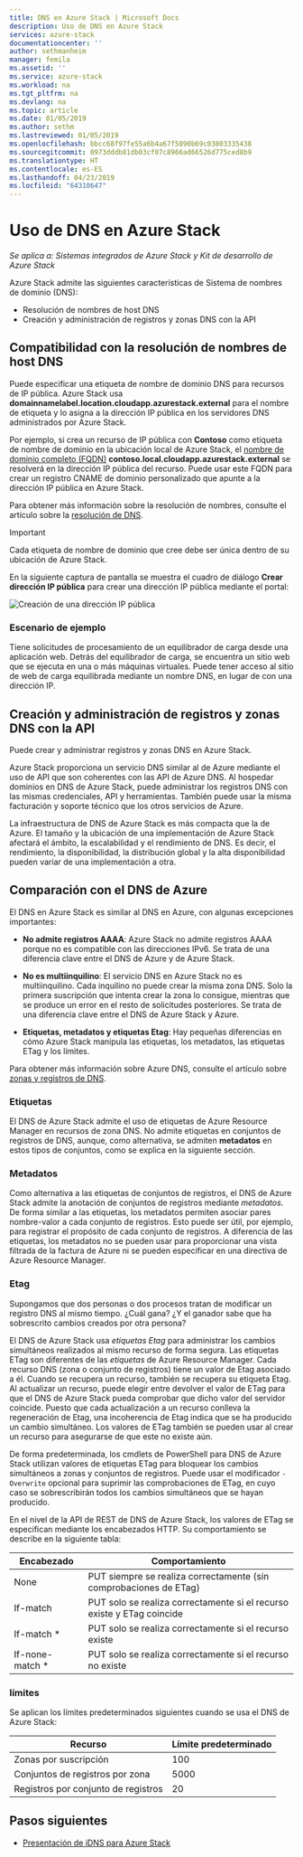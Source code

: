 ```yaml
---
title: DNS en Azure Stack | Microsoft Docs
description: Uso de DNS en Azure Stack
services: azure-stack
documentationcenter: ''
author: sethmanheim
manager: femila
ms.assetid: ''
ms.service: azure-stack
ms.workload: na
ms.tgt_pltfrm: na
ms.devlang: na
ms.topic: article
ms.date: 01/05/2019
ms.author: sethm
ms.lastreviewed: 01/05/2019
ms.openlocfilehash: bbcc68f97fe55a6b4a67f5890b69c03803335438
ms.sourcegitcommit: 0973dddb81db03cf07c8966ad66526d775ced8b9
ms.translationtype: HT
ms.contentlocale: es-ES
ms.lasthandoff: 04/23/2019
ms.locfileid: "64310647"
---
```

# <a name="using-dns-in-azure-stack"></a>Uso de DNS en Azure Stack

*Se aplica a: Sistemas integrados de Azure Stack y Kit de desarrollo de Azure Stack*

Azure Stack admite las siguientes características de Sistema de nombres de dominio (DNS):

* Resolución de nombres de host DNS
* Creación y administración de registros y zonas DNS con la API

## <a name="support-for-dns-hostname-resolution"></a>Compatibilidad con la resolución de nombres de host DNS

Puede especificar una etiqueta de nombre de dominio DNS para recursos de IP pública. Azure Stack usa **domainnamelabel.location.cloudapp.azurestack.external** para el nombre de etiqueta y lo asigna a la dirección IP pública en los servidores DNS administrados por Azure Stack.

Por ejemplo, si crea un recurso de IP pública con **Contoso** como etiqueta de nombre de dominio en la ubicación local de Azure Stack, el [nombre de dominio completo (FQDN)](https://en.wikipedia.org/wiki/Fully_qualified_domain_name) **contoso.local.cloudapp.azurestack.external** se resolverá en la dirección IP pública del recurso. Puede usar este FQDN para crear un registro CNAME de dominio personalizado que apunte a la dirección IP pública en Azure Stack.

Para obtener más información sobre la resolución de nombres, consulte el artículo sobre la [resolución de DNS](/azure/dns/dns-for-azure-services?toc=%2fazure%2fvirtual-machines%2fwindows%2ftoc.json).

> [!IMPORTANT]
> Cada etiqueta de nombre de dominio que cree debe ser única dentro de su ubicación de Azure Stack.

En la siguiente captura de pantalla se muestra el cuadro de diálogo **Crear dirección IP pública** para crear una dirección IP pública mediante el portal:

![Creación de una dirección IP pública](media/azure-stack-dns/image01.png)

### <a name="example-scenario"></a>Escenario de ejemplo

Tiene solicitudes de procesamiento de un equilibrador de carga desde una aplicación web. Detrás del equilibrador de carga, se encuentra un sitio web que se ejecuta en una o más máquinas virtuales. Puede tener acceso al sitio de web de carga equilibrada mediante un nombre DNS, en lugar de con una dirección IP.

## <a name="create-and-manage-dns-zones-and-records-using-the-api"></a>Creación y administración de registros y zonas DNS con la API

Puede crear y administrar registros y zonas DNS en Azure Stack.

Azure Stack proporciona un servicio DNS similar al de Azure mediante el uso de API que son coherentes con las API de Azure DNS.  Al hospedar dominios en DNS de Azure Stack, puede administrar los registros DNS con las mismas credenciales, API y herramientas. También puede usar la misma facturación y soporte técnico que los otros servicios de Azure.

La infraestructura de DNS de Azure Stack es más compacta que la de Azure. El tamaño y la ubicación de una implementación de Azure Stack afectará el ámbito, la escalabilidad y el rendimiento de DNS. Es decir, el rendimiento, la disponibilidad, la distribución global y la alta disponibilidad pueden variar de una implementación a otra.

## <a name="comparison-with-azure-dns"></a>Comparación con el DNS de Azure

El DNS en Azure Stack es similar al DNS en Azure, con algunas excepciones importantes:

* **No admite registros AAAA**: Azure Stack no admite registros AAAA porque no es compatible con las direcciones IPv6. Se trata de una diferencia clave entre el DNS de Azure y de Azure Stack.

* **No es multiinquilino**: El servicio DNS en Azure Stack no es multiinquilino. Cada inquilino no puede crear la misma zona DNS. Solo la primera suscripción que intenta crear la zona lo consigue, mientras que se produce un error en el resto de solicitudes posteriores. Se trata de una diferencia clave entre el DNS de Azure Stack y Azure.

* **Etiquetas, metadatos y etiquetas Etag**: Hay pequeñas diferencias en cómo Azure Stack manipula las etiquetas, los metadatos, las etiquetas ETag y los límites.

Para obtener más información sobre Azure DNS, consulte el artículo sobre [zonas y registros de DNS](/azure/dns/dns-zones-records).

### <a name="tags"></a>Etiquetas

El DNS de Azure Stack admite el uso de etiquetas de Azure Resource Manager en recursos de zona DNS. No admite etiquetas en conjuntos de registros de DNS, aunque, como alternativa, se admiten **metadatos** en estos tipos de conjuntos, como se explica en la siguiente sección.

### <a name="metadata"></a>Metadatos

Como alternativa a las etiquetas de conjuntos de registros, el DNS de Azure Stack admite la anotación de conjuntos de registros mediante *metadatos*. De forma similar a las etiquetas, los metadatos permiten asociar pares nombre-valor a cada conjunto de registros. Esto puede ser útil, por ejemplo, para registrar el propósito de cada conjunto de registros. A diferencia de las etiquetas, los metadatos no se pueden usar para proporcionar una vista filtrada de la factura de Azure ni se pueden especificar en una directiva de Azure Resource Manager.

### <a name="etags"></a>Etag

Supongamos que dos personas o dos procesos tratan de modificar un registro DNS al mismo tiempo. ¿Cuál gana? ¿Y el ganador sabe que ha sobrescrito cambios creados por otra persona?

El DNS de Azure Stack usa *etiquetas Etag* para administrar los cambios simultáneos realizados al mismo recurso de forma segura. Las etiquetas ETag son diferentes de las *etiquetas* de Azure Resource Manager. Cada recurso DNS (zona o conjunto de registros) tiene un valor de Etag asociado a él. Cuando se recupera un recurso, también se recupera su etiqueta Etag. Al actualizar un recurso, puede elegir entre devolver el valor de ETag para que el DNS de Azure Stack pueda comprobar que dicho valor del servidor coincide. Puesto que cada actualización a un recurso conlleva la regeneración de Etag, una incoherencia de Etag indica que se ha producido un cambio simultáneo. Los valores de ETag también se pueden usar al crear un recurso para asegurarse de que este no existe aún.

De forma predeterminada, los cmdlets de PowerShell para DNS de Azure Stack utilizan valores de etiquetas ETag para bloquear los cambios simultáneos a zonas y conjuntos de registros. Puede usar el modificador `-Overwrite` opcional para suprimir las comprobaciones de ETag, en cuyo caso se sobrescribirán todos los cambios simultáneos que se hayan producido.

En el nivel de la API de REST de DNS de Azure Stack, los valores de ETag se especifican mediante los encabezados HTTP. Su comportamiento se describe en la siguiente tabla:

| Encabezado | Comportamiento|
|--------|---------|
| None   | PUT siempre se realiza correctamente (sin comprobaciones de ETag)|
| If-match| PUT solo se realiza correctamente si el recurso existe y ETag coincide|
| If-match *| PUT solo se realiza correctamente si el recurso existe|
| If-none-match *| PUT solo se realiza correctamente si el recurso no existe|

### <a name="limits"></a>límites

Se aplican los límites predeterminados siguientes cuando se usa el DNS de Azure Stack:

| Recurso| Límite predeterminado|
|---------|--------------|
| Zonas por suscripción| 100|
| Conjuntos de registros por zona| 5000|
| Registros por conjunto de registros| 20|

## <a name="next-steps"></a>Pasos siguientes

- [Presentación de iDNS para Azure Stack](azure-stack-understanding-dns.md)

